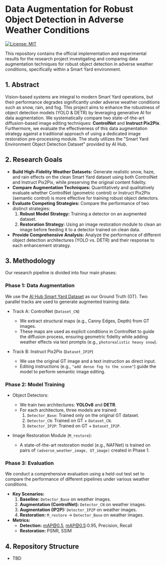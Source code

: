 # Data Augmentation for Robust Object Detection in Adverse Weather Conditions

[![License: MIT](https://img.shields.io/badge/License-MIT-yellow.svg)](https://opensource.org/licenses/MIT)

This repository contains the official implementation and experimental results for the research project investigating and comparing data augmentation techniques for robust object detection in adverse weather conditions, specifically within a Smart Yard environment.

## 1. Abstract

Vision-based systems are integral to modern Smart Yard operations, but their performance degrades significantly under adverse weather conditions such as snow, rain, and fog. This project aims to enhance the robustness of object detection models (YOLO & DETR) by leveraging generative AI for data augmentation. We systematically compare two state-of-the-art diffusion-based image editing techniques: **ControlNet** and **Instruct Pix2Pix**. Furthermore, we evaluate the effectiveness of this data augmentation strategy against a traditional approach of using a dedicated image restoration pre-processing module. The study utilizes the "Smart Yard Environment Object Detection Dataset" provided by AI Hub.

## 2. Research Goals

- **Build High-Fidelity Weather Datasets:** Generate realistic snow, haze, and rain effects on the clean Smart Yard dataset using both ControlNet and Instruct Pix2Pix, while preserving the original content fidelity.
- **Compare Augmentation Techniques:** Quantitatively and qualitatively evaluate whether ControlNet (geometric control) or Instruct Pix2Pix (semantic control) is more effective for training robust object detectors.
- **Evaluate Competing Strategies:** Compare the performance of two distinct strategies:
    1.  **Robust Model Strategy:** Training a detector on an augmented dataset.
    2.  **Restoration Strategy:** Using an image restoration module to clean an image before feeding it to a detector trained on clean data.
- **Provide Comprehensive Analysis:** Analyze the performance of different object detection architectures (YOLO vs. DETR) and their response to each enhancement strategy.

## 3. Methodology

Our research pipeline is divided into four main phases:

### Phase 1: Data Augmentation

We use the [AI Hub Smart Yard Dataset](https://www.aihub.or.kr/aihubdata/data/view.do?dataSetSn=71770) as our Ground Truth (GT). Two parallel tracks are used to generate augmented training data:

-   Track A: ControlNet (`Dataset_CN`)
    -   We extract structural maps (e.g., Canny Edges, Depth) from GT images.
    -   These maps are used as explicit conditions in ControlNet to guide the diffusion process, ensuring geometric fidelity while adding weather effects via text prompts (e.g., `photorealistic heavy snow`).

-   Track B: Instruct Pix2Pix (`Dataset_IP2P`)
    -   We use the original GT image and a text instruction as direct input.
    -   Editing instructions (e.g., `"add dense fog to the scene"`) guide the model to perform semantic image editing.

### Phase 2: Model Training

-   Object Detectors:
    -   We train two architectures: **YOLOv8** and **DETR**.
    -   For each architecture, three models are trained:
        1.  `Detector_Base`: Trained only on the original GT dataset.
        2.  `Detector_CN`: Trained on GT + `Dataset_CN`.
        3.  `Detector_IP2P`: Trained on GT + `Dataset_IP2P`.

-   Image Restoration Module (`M_restore`):
    -   A state-of-the-art restoration model (e.g., NAFNet) is trained on pairs of `(adverse_weather_image, GT_image)` created in Phase 1.

### Phase 3: Evaluation

We conduct a comprehensive evaluation using a held-out test set to compare the performance of different pipelines under various weather conditions.

-   **Key Scenarios:**
    1.  **Baseline:** `Detector_Base` on weather images.
    2.  **Augmentation (ControlNet):** `Detector_CN` on weather images.
    3.  **Augmentation (IP2P):** `Detector_IP2P` on weather images.
    4.  **Restoration:** `M_restore` -> `Detector_Base` on weather images.
-   **Metrics:**
    -   **Detection:** mAP@0.5, mAP@0.5:0.95, Precision, Recall
    -   **Restoration:** PSNR, SSIM

## 4. Repository Structure
- TBD
